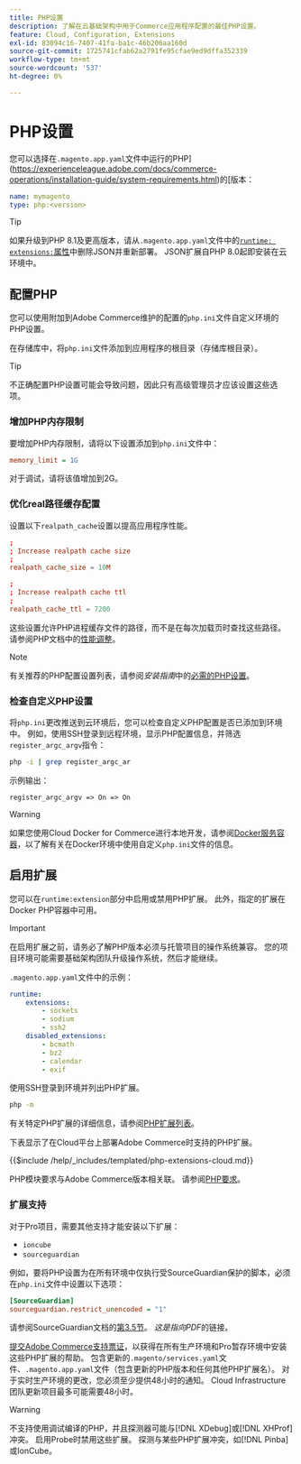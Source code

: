 ```yaml
---
title: PHP设置
description: 了解在云基础架构中用于Commerce应用程序配置的最佳PHP设置。
feature: Cloud, Configuration, Extensions
exl-id: 83094c16-7407-41fa-ba1c-46b206aa160d
source-git-commit: 1725741cfab62a2791fe95cfae9ed9dffa352339
workflow-type: tm+mt
source-wordcount: '537'
ht-degree: 0%

---
```


# PHP设置

您可以选择在`.magento.app.yaml`文件中运行的PHP](https://experienceleague.adobe.com/docs/commerce-operations/installation-guide/system-requirements.html)的[版本：

```yaml
name: mymagento
type: php:<version>
```

>[!TIP]
>
>如果升级到PHP 8.1及更高版本，请从`.magento.app.yaml`文件中的[`runtime: extensions:`属性](properties.md#runtime)中删除JSON并重新部署。 JSON扩展自PHP 8.0起即安装在云环境中。

## 配置PHP

您可以使用附加到Adobe Commerce维护的配置的`php.ini`文件自定义环境的PHP设置。

在存储库中，将`php.ini`文件添加到应用程序的根目录（存储库根目录）。

>[!TIP]
>
>不正确配置PHP设置可能会导致问题，因此只有高级管理员才应该设置这些选项。

### 增加PHP内存限制

要增加PHP内存限制，请将以下设置添加到`php.ini`文件中：

```ini
memory_limit = 1G
```

对于调试，请将该值增加到2G。

### 优化real路径缓存配置

设置以下`realpath_cache`设置以提高应用程序性能。

```conf
;
; Increase realpath cache size
;
realpath_cache_size = 10M

;
; Increase realpath cache ttl
;
realpath_cache_ttl = 7200
```

这些设置允许PHP进程缓存文件的路径，而不是在每次加载页时查找这些路径。 请参阅PHP文档中的[性能调整](https://www.php.net/manual/en/ini.core.php)。

>[!NOTE]
>
>有关推荐的PHP配置设置列表，请参阅&#x200B;_安装指南_&#x200B;中的[必需的PHP设置](https://experienceleague.adobe.com/docs/commerce-operations/installation-guide/prerequisites/php-settings.html)。

### 检查自定义PHP设置

将`php.ini`更改推送到云环境后，您可以检查自定义PHP配置是否已添加到环境中。 例如，使用SSH登录到远程环境，显示PHP配置信息，并筛选`register_argc_argv`指令：

```bash
php -i | grep register_argc_ar
```

示例输出：

```text
register_argc_argv => On => On
```

>[!WARNING]
>
>如果您使用Cloud Docker for Commerce进行本地开发，请参阅[Docker服务容器](https://developer.adobe.com/commerce/cloud-tools/docker/containers/service/#fpm-container)，以了解有关在Docker环境中使用自定义`php.ini`文件的信息。

## 启用扩展

您可以在`runtime:extension`部分中启用或禁用PHP扩展。 此外，指定的扩展在Docker PHP容器中可用。

>[!IMPORTANT]
>
>在启用扩展之前，请务必了解PHP版本必须与托管项目的操作系统兼容。 您的项目环境可能需要基础架构团队升级操作系统，然后才能继续。

`.magento.app.yaml`文件中的示例：

```yaml
runtime:
    extensions:
        - sockets
        - sodium
        - ssh2
    disabled_extensions:
        - bcmath
        - bz2
        - calendar
        - exif
```

使用SSH登录到环境并列出PHP扩展。

```bash
php -m
```

有关特定PHP扩展的详细信息，请参阅[PHP扩展列表](https://www.php.net/manual/en/extensions.alphabetical.php)。

下表显示了在Cloud平台上部署Adobe Commerce时支持的PHP扩展。

{{$include /help/_includes/templated/php-extensions-cloud.md}}

PHP模块要求与Adobe Commerce版本相关联。 请参阅[PHP要求](https://experienceleague.adobe.com/docs/commerce-operations/installation-guide/prerequisites/php-settings.html)。

### 扩展支持

对于Pro项目，需要其他支持才能安装以下扩展：

- `ioncube`
- `sourceguardian`

例如，要将PHP设置为在所有环境中仅执行受SourceGuardian保护的脚本，必须在`php.ini`文件中设置以下选项：

```ini
[SourceGuardian]
sourceguardian.restrict_unencoded = "1"
```

请参阅SourceGuardian文档的[第3.5节](https://sourceguardian.com/demofiles/files/SourceGuardian%20for%20Linux%20User%20Manual.pdf)。 _这是指向PDF_&#x200B;的链接。

[提交Adobe Commerce支持票证](https://experienceleague.adobe.com/docs/commerce-knowledge-base/kb/help-center-guide/magento-help-center-user-guide.html#submit-ticket)，以获得在所有生产环境和Pro暂存环境中安装这些PHP扩展的帮助。 包含更新的`.magento/services.yaml`文件、`.magento.app.yaml`文件（包含更新的PHP版本和任何其他PHP扩展名）。 对于实时生产环境的更改，您必须至少提供48小时的通知。 Cloud Infrastructure团队更新项目最多可能需要48小时。

>[!WARNING]
>
>不支持使用调试编译的PHP，并且探测器可能与[!DNL XDebug]或[!DNL XHProf]冲突。 启用Probe时禁用这些扩展。 探测与某些PHP扩展冲突，如[!DNL Pinba]或IonCube。
